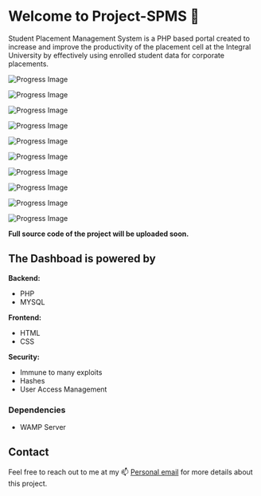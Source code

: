 # Welcome to Project-SPMS :tada: 
Student Placement Management System is a PHP based portal created to increase and improve the productivity of the placement cell at the Integral University by effectively using enrolled student data for corporate placements.


![Progress Image](/static/Home.png)

![Progress Image](/static/FinalYear.png)

![Progress Image](/static/Recruiters.png)

![Progress Image](/static/Contacts.png)

![Progress Image](/static/Login.png)

![Progress Image](/static/Dashboard.png)

![Progress Image](/static/AddRemoveStudent.png)

![Progress Image](/static/EditStudentData.png)

![Progress Image](/static/ManageRecruiter.png)

![Progress Image](/static/Settings.png)

**Full source code of the project will be uploaded soon.**

## The Dashboad is powered by
**Backend:**
- PHP
- MYSQL

**Frontend:**
- HTML
- CSS

**Security:**
- Immune to many exploits
- Hashes
- User Access Management


### Dependencies
- WAMP Server


## Contact

Feel free to reach out to me at my 📫 [Personal email](mailto:safwanzk@outlook.com?subject=From%20Github%3A%20Project%20SMPS&body=Hi%20Safwan!%0D%0A%0D%0AI%20would%20like%20some%20information%20regarding%20your%20awesome%20Project%20SMPS)  for more details about this project. 

